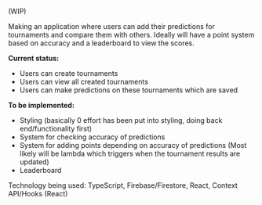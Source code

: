 (WIP)

Making an application where users can add their predictions for tournaments and compare them with others. Ideally will have a point system based on accuracy and a leaderboard to view the scores. 

**Current status:**
  - Users can create tournaments 
  - Users can view all created tournaments
  - Users can make predictions on these tournaments which are saved
 
**To be implemented:**
  - Styling (basically 0 effort has been put into styling, doing back end/functionality first)
  - System for checking accuracy of predictions
  - System for adding points depending on accuracy of predictions (Most likely will be lambda which triggers when the tournament results are updated)
  - Leaderboard

Technology being used: TypeScript, Firebase/Firestore, React, Context API/Hooks (React)
